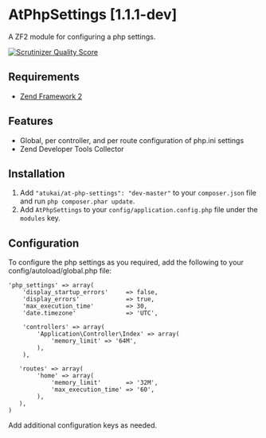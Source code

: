 # AtPhpSettings [1.1.1-dev]

A ZF2 module for configuring a php settings.

[![Scrutinizer Quality Score](https://scrutinizer-ci.com/g/atukai/AtPhpSettings/badges/quality-score.png?s=08fae8e160eae4fc27ed99d6331c6cba6a24a406)](https://scrutinizer-ci.com/g/atukai/AtPhpSettings/)


## Requirements

* [Zend Framework 2](https://github.com/zendframework/zf2)

## Features

* Global, per controller, and per route configuration of php.ini settings
* Zend Developer Tools Collector

## Installation

 1. Add `"atukai/at-php-settings": "dev-master"` to your `composer.json` file and run `php composer.phar update`.
 2. Add `AtPhpSettings` to your `config/application.config.php` file under the `modules` key.

## Configuration

To configure the php settings as you required, add the following to your config/autoload/global.php file:

    'php_settings' => array(
        'display_startup_errors'     => false,
        'display_errors'             => true,
        'max_execution_time'         => 30,
        'date.timezone'              => 'UTC',

        'controllers' => array(
		    'Application\Controller\Index' => array(
			    'memory_limit' => '64M',
		    ),
	    ),

	   'routes' => array(
		    'home' => array(
			    'memory_limit'       => '32M',
			    'max_execution_time' => '60',
		    ),
	   ),
    )

Add additional configuration keys as needed.
